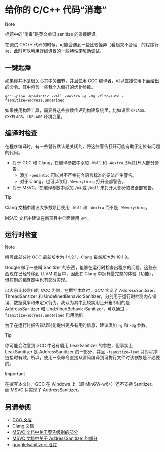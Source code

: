 # 给你的 C/C++ 代码“消毒”

> [!NOTE]
>
> 标题中的“消毒”是英文单词 sanitize 的直接翻译。

在调试 C/C++ 代码的时候，可能会遇到一些比较怪异（看起来不合理）的程序行为，此时可以利用好编译器的一些特性来帮助调试。

## 一键起爆

如果你并不是很关心其中的细节，并且使用 GCC 编译器，可以直接使用下面给出的命令。其中包含一些我个人偏好的优化参数。

```shell
gcc -pipe -Wpedantic -Wall -Wextra -g -Og -flto=auto -fsanitize=address,undefined
```

如果使用构建工具，需要将这些参数传递到构建系统里，比如设置 `CFLAGS`、`CXXFLAGS`、`LDFLAGS` 环境变量。

## 编译时检查

在程序编译时，有一些警告默认是关闭的，将这些警告打开可能有助于定位有问题的代码。

- 对于 GGC 和 Clang，在编译参数中添加 `-Wall` 和 `-Wextra` 即可打开大部分警告。
  - 添加 `-pedantic` 可以对不严格符合语言标准的语法产生警告。
  - 对于 Clang，也可以改用 `-Weverything` 打开全部警告。
- 对于 MSVC，在编译参数中添加 `/W4` 或 `/Wall` 来打开大部分或者全部警告。

> [!TIP]
>
> Clang 文档中建议大多数项目使用 `-Wall` 和 `-Wextra` 而不是 `-Weverything`。
>
> MSVC 文档中建议在新项目中全面使用 `/W4`。

## 运行时检查

> [!NOTE]
>
> 撰写此部分时 GCC 最新版本为 14.2.1，Clang 最新版本为 18.1.8。

Google 做了一些叫 Sanitizer 的东西，能够在运行时检查出程序的问题。这些东西现在已经转移到 LLVM 项目中，因此在 Clang 中拥有最完整的体验（功能），但在别的编译器中也有部分实现。

以大家比较常用的 GCC 为例，在撰写本文时，GCC 实现了 AddressSanitizer、ThreadSanitizer 和 UndefinedBehaviorSanitizer，分别用于运行时检测内存错误、数据竞争和未定义行为。我认为其中比较实用且开箱即用的是 AddressSanitizer 和 UndefinedBehaviorSanitizer，可以通过 `-fsanitize=address,undefined` 启用他们。

为了在运行时报告错误时能提供更多有用的信息，建议添加 `-g` 和 `-Og` 参数。

> [!TIP]
>
> 你可能会注意到 GCC 中还有启用 LeakSanitizer 的参数，但事实上 LeakSanitizer 是 AddressSanitizer 的一部分，并且 `-fsanitize=leak` 只对程序链接时有效。所以，使用一条命令直接从源码编译到可执行文件时该参数是不必要的。

> [!IMPORTANT]
>
> 在撰写本文时，GCC 在 Windows 上（即 MinGW-w64）还不支持 Sanitizer。而 MSVC 只实现了 AddressSanitizer。

## 另请参阅

- [GCC 文档](https://gcc.gnu.org/onlinedocs/)
- [Clang 文档](https://clang.llvm.org/docs/)
- [MSVC 文档中关于警告级别的部分](https://learn.microsoft.com/zh-cn/cpp/build/reference/compiler-option-warning-level)
- [MSVC 文档中关于 AddressSanitizer 的部分](https://learn.microsoft.com/zh-cn/cpp/sanitizers/asan)
- [google/sanitizers 仓库](https://github.com/google/sanitizers)
